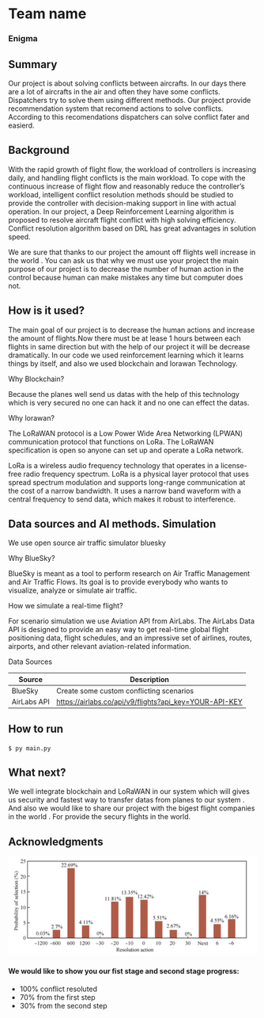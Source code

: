 # Team name
### Enigma

## Summary

Our project is about solving conflicts between aircrafts. In our days there are a lot of aircrafts in the air and often they have some conflicts. Dispatchers try to solve them using different methods. Our project provide recommendation system that recomend actions to solve conflicts. According to this recomendations dispatchers can solve conflict fater and easierd.

## Background

With the rapid growth of flight flow, the workload of controllers is increasing daily, and
handling flight conflicts is the main workload.  To cope with the continuous increase
of flight flow and reasonably reduce the controller’s workload,
intelligent conflict resolution methods should be studied to
provide the controller with decision-making support in line
with actual operation. In our project, a Deep Reinforcement Learning algorithm is proposed to resolve aircraft flight conflict with high solving efficiency. Conflict
resolution algorithm based on DRL has great advantages in solution speed.

We are sure that thanks to our project the amount off flights well increase in the world . You can ask us that why we must use your project the main purpose of our project is to decrease the number of human action in the control because human can make mistakes any time but computer does not.



## How is it used?

The main goal of our project is to decrease the human actions and increase the amount of flights.Now there must be at lease 1 hours  between each flights in same direction but with the help of our project it will be decrease dramatically. In our code we used reinforcement learning which it learns things by itself, and also we used blockchain and lorawan Technology.

Why Blockchain?

Because the planes well send us datas with the help of this technology which is very secured  no one can hack it and no one can effect the datas.

Why lorawan?

The LoRaWAN protocol is a Low Power Wide Area Networking (LPWAN) communication protocol that functions on LoRa. The LoRaWAN specification is open so anyone can set up and operate a LoRa network.

LoRa is a wireless audio frequency technology that operates in a license-free radio frequency spectrum. LoRa is a physical layer protocol that uses spread spectrum modulation and supports long-range communication at the cost of a narrow bandwidth. It uses a narrow band waveform with a central frequency to send data, which makes it robust to interference.

## Data sources and AI methods. Simulation
We use open source air traffic simulator bluesky

Why BlueSky?

BlueSky is meant as a tool to perform research on Air Traffic Management and Air Traffic Flows. Its goal is to provide everybody who wants to visualize, analyze or simulate air traffic.

How we simulate a real-time flight? 

For scenario simulation we use Aviation API from AirLabs. The AirLabs Data API is designed to provide an easy way to get real-time global flight positioning data, flight schedules, and an impressive set of airlines, routes, airports, and other relevant aviation-related information.

Data Sources

| Source      | Description                                            |
|-------------|--------------------------------------------------------|
| BlueSky     | Create some custom conflicting scenarios               |
| AirLabs API | https://airlabs.co/api/v9/flights?api_key=YOUR-API-KEY |



## How to run

```
$ py main.py
```


## What next?

We well integrate blockchain and LoRaWAN in our system which will gives us security and fastest way to transfer datas from planes to our system . And also we would like to share our project with the bigest flight companies in the world . For provide the secury flights in the world.


## Acknowledgments


![img.png](resolution_action.png)

#### We would like to show you our fist stage and second stage progress:

* 100% conflict resoluted
* 70% from the first step
* 30% from the second step
